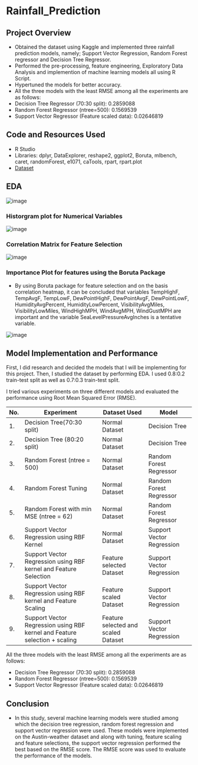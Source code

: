 # Rainfall_Prediction

## Project Overview
* Obtained the dataset using Kaggle and implemented three rainfall prediction models, namely; Support Vector Regression, Random Forest regressor and Decision Tree Regressor.
* Performed the pre-processing, feature engineering, Exploratory Data Analysis and implemention of machine learning models all using R Script.
* Hypertuned the models for better accuracy.
* All the three models with the least RMSE among all the experiments are as follows:
* Decision Tree Regressor (70:30 split): 0.2859088
* Random Forest Regressor (ntree=500): 0.1569539
* Support Vector Regressor (Feature scaled data): 0.02646819

## Code and Resources Used

* R Studio
* Libraries: dplyr, DataExplorer, reshape2, ggplot2, Boruta, mlbench, caret, randomForest, e1071, caTools, rpart, rpart.plot
* [Dataset](https://www.kaggle.com/grubenm/austin-weather)


## EDA
![image](https://user-images.githubusercontent.com/72705368/138744782-5ae43af5-85a9-4322-857c-5880e9f4aaf7.png)

### Historgram plot for Numerical Variables
![image](https://user-images.githubusercontent.com/72705368/138744869-341172b8-174e-4825-afaf-16fee9956e1c.png)

### Correlation Matrix for Feature Selection
![image](https://user-images.githubusercontent.com/72705368/138745118-2ce49573-e277-4ff5-bed9-5550552afd80.png)

### Importance Plot for features using the Boruta Package
* By using Boruta package for feature selection and on the basis correlation heatmap, it can be concluded that variables TempHighF, TempAvgF, TempLowF, DewPointHighF, DewPointAvgF, DewPointLowF, HumidityAvgPercent, HumidityLowPercent, VisibilityAvgMiles, VisibilityLowMiles, WindHighMPH, WindAvgMPH, WindGustMPH are important and the variable SeaLevelPressureAvgInches is a tentative variable.

![image](https://user-images.githubusercontent.com/72705368/138745237-e8a39567-4fbd-4bee-9325-4818923be1ad.png)

## Model Implementation and Performance
First, I did research and decided the models that I will be implementing for this project. Then, I studied the dataset by performing EDA. I used 0.8:0.2 train-test split as well as 0.7:0.3 train-test split.

I tried various experiments on three different models and evaluated the performance using Root Mean Squared Error (RMSE). 

| No. |	Experiment |	Dataset Used |	Model |
| --- | ---------- |  ------------ | ------ |
| 1.	| Decision Tree(70:30 split) |	Normal Dataset |	Decision Tree |
| 2.	| Decision Tree (80:20 split) |	Normal Dataset |	Decision Tree |
| 3.	| Random Forest (ntree = 500) |	Normal Dataset |	Random Forest Regressor |
| 4.	| Random Forest Tuning |	Normal Dataset | Random Forest Regressor |
| 5.	| Random Forest with min MSE (ntree = 62)	| Normal Dataset |	Random Forest Regressor |
| 6.	| Support Vector Regression using RBF Kernel |	Normal Dataset |	Support Vector Regression |
| 7.	| Support Vector Regression using RBF kernel and Feature Selection |	Feature selected Dataset |	Support Vector Regression |
| 8.	| Support Vector Regression using RBF kernel and Feature Scaling	| Feature scaled Dataset | 	Support Vector Regression |
| 9.	| Support Vector Regression using RBF kernel and Feature selection + scaling |	Feature selected and scaled Dataset |	Support Vector Regression |


All the three models with the least RMSE among all the experiments are as follows:
* Decision Tree Regressor (70:30 split): 0.2859088
* Random Forest Regressor (ntree=500): 0.1569539
* Support Vector Regressor (Feature scaled data): 0.02646819

## Conclusion
* In this study, several machine learning models were studied among which the decision tree regression, random forest regression and support vector regression were used. These models were implemented on the Austin-weather dataset and along with tuning, feature scaling and feature selections, the support vector regression performed the best based on the RMSE score. The RMSE score was used to evaluate the performance of the models.

